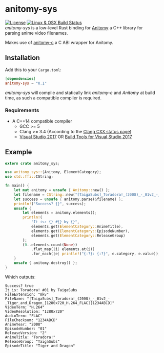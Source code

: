 # anitomy-sys
[![License](https://img.shields.io/badge/license-MPL--2.0-blue.svg?style=flat-square&maxAge=2592000)](https://github.com/Xtansia/rust-anitomy/raw/master/LICENSE)
[![Linux & OSX Build Status](https://travis-ci.com/Xtansia/rust-anitomy.svg?branch=master)](https://travis-ci.com/Xtansia/rust-anitomy)  
*anitomy-sys* is a low-level Rust binding for [Anitomy](https://github.com/erengy/anitomy) a C++ library for parsing anime
video filenames.

Makes use of [anitomy-c](https://github.com/Xtansia/anitomy-c) a C ABI wrapper for Anitomy. 

## Installation
Add this to your `Cargo.toml`:
```toml
[dependencies]
anitomy-sys = "0.1"
```

*anitomy-sys* will compile and statically link *anitomy-c* and *Anitomy* at build time, as such a compatible compiler is required.

### Requirements
* A C++14 compatible compiler
  - GCC >= 5
  - Clang >= 3.4 (According to the [Clang CXX status page](https://clang.llvm.org/cxx_status.html))
  - [Visual Studio 2017](https://www.visualstudio.com/downloads/) 
    OR [Build Tools for Visual Studio 2017](https://aka.ms/BuildTools)

## Example
```rust
extern crate anitomy_sys;

use anitomy_sys::{Anitomy, ElementCategory};
use std::ffi::CString;

fn main() {
    let mut anitomy = unsafe { Anitomy::new() };
    let filename = CString::new("[TaigaSubs]_Toradora!_(2008)_-_01v2_-_Tiger_and_Dragon_[1280x720_H.264_FLAC][1234ABCD].mkv").expect("no nul chars in filename");
    let success = unsafe { anitomy.parse(&filename) };
    println!("Success? {}", success);
    unsafe {
        let elements = anitomy.elements();
        println!(
            "It is: {} #{} by {}",
            elements.get(ElementCategory::AnimeTitle),
            elements.get(ElementCategory::EpisodeNumber),
            elements.get(ElementCategory::ReleaseGroup)
        );
        (0..elements.count(None))
            .flat_map(|i| elements.at(i))
            .for_each(|e| println!("{:?}: {:?}", e.category, e.value));
    }
    unsafe { anitomy.destroy() };
}
```

Which outputs:
```
Success? true
It is: Toradora! #01 by TaigaSubs
FileExtension: "mkv"
FileName: "[TaigaSubs]_Toradora!_(2008)_-_01v2_-_Tiger_and_Dragon_[1280x720_H.264_FLAC][1234ABCD]"
VideoTerm: "H.264"
VideoResolution: "1280x720"
AudioTerm: "FLAC"
FileChecksum: "1234ABCD"
AnimeYear: "2008"
EpisodeNumber: "01"
ReleaseVersion: "2"
AnimeTitle: "Toradora!"
ReleaseGroup: "TaigaSubs"
EpisodeTitle: "Tiger and Dragon"
```